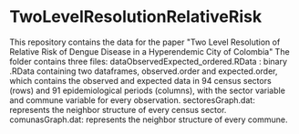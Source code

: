 # TwoLevelResolutionRelativeRisk
This repository contains the data for the paper "Two Level Resolution of Relative Risk of Dengue Disease in a Hyperendemic City of Colombia"
The folder contains three files:
dataObservedExpected_ordered.RData : binary .RData containing two dataframes, observed.order and expected.order, which contains the 
observed and expected data in 94 census sectors (rows) and 91 epidemiological periods (columns), with the  sector variable and commune variable for every observation.
sectoresGraph.dat: represents the neighbor structure of every census sector.
comunasGraph.dat: represents the neighbor structure of every commune.

